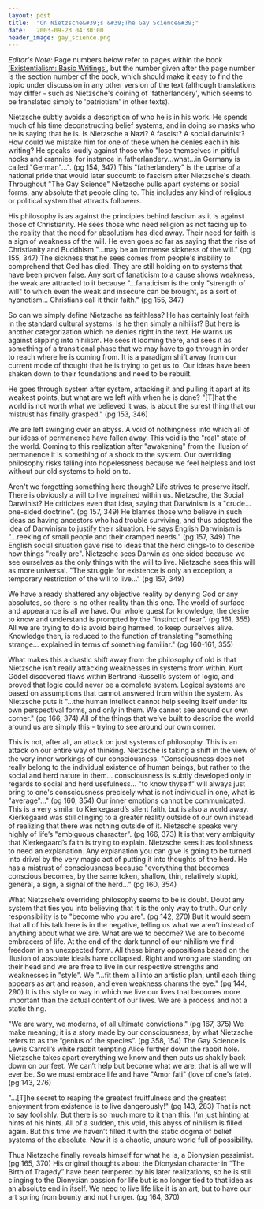 ```yaml
---
layout: post
title:  "On Nietzsche&#39;s &#39;The Gay Science&#39;"
date:   2003-09-23 04:30:00
header_image: gay_science.png
---
```


*Editor's Note:* Page numbers below refer to pages within the book ['Existentialism: Basic Writings'](http://www.amazon.com/gp/search?index=books&linkCode=qs&keywords=9780872205956), but the number given after the page number is the section number of the book, which should make it easy to find the topic under discussion in any other version of the text (although translations may differ - such as Nietzsche's coining of 'fatherlandery', which seems to be translated simply to 'patriotism' in other texts).

Nietzsche subtly avoids a description of who he is in his work.  He spends much of his time deconstructing belief systems, and in doing so masks who he is saying that he is. Is Nietzsche a Nazi?  A fascist? A social darwinist? How could we mistake him for one of these when he denies each in his writing?  He speaks loudly against those who "lose themselves in pitiful nooks and crannies, for instance in fatherlandery...what...in Germany is called "German"...". (pg 154, 347)  This "fatherlandery" is the uprise of a national pride that would later succumb to fascism after Nietzsche's death.  Throughout "The Gay Science" Nietzsche pulls apart systems or social forms, any absolute that people cling to.  This includes any kind of religious or political system that attracts followers.

His philosophy is as against the principles behind fascism as it is against those of Christianity.  He sees those who need religion as not facing up to the reality that the need for absolutism has died away.  Their need for faith is a sign of weakness of the will.  He even goes so far as saying that the rise of Christianity and Buddhism "...may be an immense sickness of the will." (pg 155, 347)  The sickness that he sees comes from people's inability to comprehend that God has died.  They are still holding on to systems that have been proven false.  Any sort of fanaticism to a cause shows weakness, the weak are attracted to it because "...fanaticism is the only "strength of will" to which even the weak and insecure can be brought, as a sort of hypnotism... Christians call it their faith." (pg 155, 347)

So can we simply define Nietzsche as faithless?  He has certainly lost faith in the standard cultural systems. Is he then simply a nihilist?  But here is another categorization which he denies right in the text.  He warns us against slipping into nihilism.  He sees it looming there, and sees it as something of a transitional phase that we may have to go through in order to reach where he is coming from.  It is a paradigm shift away from our current mode of thought that he is trying to get us to.  Our ideas have been shaken down to their foundations and need to be rebuilt.

He goes through system after system, attacking it and pulling it apart at its weakest points, but what are we left with when he is done?  "[T]hat the world is not worth what we believed it was, is about the surest thing that our mistrust has finally grasped." (pg 153, 346)

We are left swinging over an abyss.  A void of nothingness into which all of our ideas of permanence have fallen away.  This void is the "real" state of the world.  Coming to this realization after "awakening" from the illusion of permanence it is something of a shock to the system.  Our overriding philosophy risks falling into hopelessness because we feel helpless and lost without our old systems to hold on to.  

Aren't we forgetting something here though?  Life strives to preserve itself.  There is obviously a will to live ingrained within us.  Nietzsche, the Social Darwinist?  He criticizes even that idea, saying that Darwinism is a "crude... one-sided doctrine". (pg 157, 349) He blames those who believe in such ideas as having ancestors who had trouble surviving, and thus adopted the idea of Darwinism to justify their situation.  He says English Darwinism is "...reeking of small people and their cramped needs." (pg 157, 349)  The English social situation gave rise to ideas that the herd clings-to to describe how things "really are".   Nietzsche sees Darwin as one sided because we see ourselves as the only things with the will to live.  Nietzsche sees this will as more universal.  "The struggle for existence is only an exception, a temporary restriction of the will to live..." (pg 157, 349)

We have already shattered any objective reality by denying God or any absolutes, so there is no other reality than this one.  The world of surface and appearance is all we have.  Our whole quest for knowledge, the desire to know and understand is prompted by the “instinct of fear”.  (pg 161, 355)  All we are trying to do is avoid being harmed, to keep ourselves alive.  Knowledge then, is reduced to the function of translating "something strange... explained in terms of something familiar." (pg 160-161, 355)

What makes this a drastic shift away from the philosophy of old is that Nietzsche isn’t really attacking weaknesses in systems from within.  Kurt Gödel discovered flaws within Bertrand Russell’s system of logic, and proved that logic could never be a complete system.  Logical systems are based on assumptions that cannot answered from within the system.  As Nietzsche puts it "...the human intellect cannot help seeing itself under its own perspectival forms, and only in them. We cannot see around our own corner." (pg 166, 374)  All of the things that we’ve built to describe the world around us are simply this - trying to see around our own corner.

This is not, after all, an attack on just systems of philosophy.  This is an attack on our entire way of thinking.  Nietzsche is taking a shift in the view of the very inner workings of our consciousness. "Consciousness does not really belong to the individual existence of human beings, but rather to the social and herd nature in them... consciousness is subtly developed only in regards to social and herd usefulness... "to know thyself" will always just bring to one's consciousness precisely what is not individual in one, what is "average"..." (pg 160, 354)  Our inner emotions cannot be communicated.  This is a very similar to Kierkegaard’s silent faith, but is also a world away.  Kierkegaard was still clinging to a greater reality outside of our own instead of realizing that there was nothing outside of it.  Nietzsche speaks very highly of life’s "ambiguous character". (pg 166, 373)  It is that very ambiguity that Kierkegaard’s faith is trying to explain.  Nietzsche sees it as foolishness to need an explanation.  Any explanation you can give is going to be turned into drivel by the very magic act of putting it into thoughts of the herd.  He has a mistrust of consciousness because "everything that becomes conscious becomes, by the same token, shallow, thin, relatively stupid, general, a sign, a signal of the herd..." (pg 160, 354)

What Nietzsche’s overriding philosophy seems to be is doubt.  Doubt any system that ties you into believing that it is the only way to truth.  Our only responsibility is to "become who you are". (pg 142, 270)  But it would seem that all of his talk here is in the negative, telling us what we aren’t instead of anything about what we are.  What are we to become?  We are to become embracers of life.  At the end of the dark tunnel of our nihilism we find freedom in an unexpected form.  All these binary oppositions based on the illusion of absolute ideals have collapsed.  Right and wrong are standing on their head and we are free to live in our respective strengths and weaknesses in "style".  We "...fit them all into an artistic plan, until each thing appears as art and reason, and even weakness charms the eye." (pg 144, 290)  It is this style or way in which we live our lives that becomes more important than the actual content of our lives.  We are a process and not a static thing.

"We are wary, we moderns, of all ultimate convictions." (pg 167, 375)  We make meaning; it is a story made by our consciousness, by what Nietzsche refers to as the “genius of the species”. (pg 358, 154)  The Gay Science is Lewis Carroll’s white rabbit tempting Alice further down the rabbit hole.  Nietzsche takes apart everything we know and then puts us shakily back down on our feet.  We can’t help but become what we are, that is all we will ever be.  So we must embrace life and have "Amor fati" (love of one's fate). (pg 143, 276)

"...[T]he secret to reaping the greatest fruitfulness and the greatest enjoyment from existence is to live dangerously!" (pg 143, 283)  That is not to say foolishly.   But there is so much more to it than this.  I’m just hinting at hints of his hints.  All of a sudden, this void, this abyss of nihilism is filled again.  But this time we haven’t filled it with the static dogma of belief systems of the absolute.  Now it is a chaotic, unsure world full of possibility.

Thus Nietzsche finally reveals himself for what he is, a Dionysian pessimist. (pg 165, 370)  His original thoughts about the Dionysian character in “The Birth of Tragedy” have been tempered by his later realizations, so he is still clinging to the Dionysian passion for life but is no longer tied to that idea as an absolute end in itself.  We need to live life like it is an art, but to have our art spring from bounty and not hunger.  (pg 164, 370)